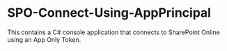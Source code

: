 # SPO-Connect-Using-AppPrincipal
This contains a C# console application that connects to SharePoint Online using an App Only Token.
